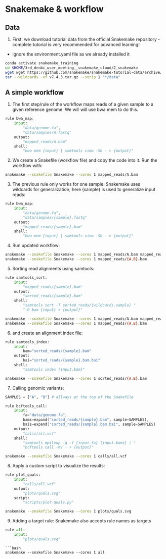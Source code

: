 # Snakemake & workflow

## Data

1. First, we download tutorial data from the official Snakemake repository - complete tutorial is very recommended for advanced learning!
  - ignore the environment.yaml file as we already installed it

```bash
conda activate snakemake_training
cd $HOME/3rd_denbi_user_meeting__snakemake_cloud/2_snakemake
wget wget https://github.com/snakemake/snakemake-tutorial-data/archive/refs/tags/v7.4.3.tar.gz
tar --wildcards -xf v7.4.3.tar.gz --strip 1 "*/data"
```

##  A simple workflow 

1. The first step/rule of the workflow maps reads of a given sample to a given reference genome. We will will use bwa mem to do this.

```python
rule bwa_map:
    input:
        "data/genome.fa",
        "data/samples/A.fastq"
    output:
        "mapped_reads/A.bam"
    shell:
        "bwa mem {input} | samtools view -Sb - > {output}"
```

2. We create a Snakefile (workflow file) and copy the code into it. Run the workflow with:

```bash
snakemake --snakefile Snakemake --cores 1 mapped_reads/A.bam
```

3. The previous rule only works for one sample. 
   Snakemake uses wildcards for generalization; here {sample} is used to generalize input reads:

```python
rule bwa_map:
    input:
        "data/genome.fa",
        "data/samples/{sample}.fastq"
    output:
        "mapped_reads/{sample}.bam"
    shell:
        "bwa mem {input} | samtools view -Sb - > {output}"
```

4. Run updated workflow:

```bash
snakemake --snakefile Snakemake --cores 1 mapped_reads/A.bam mapped_reads/B.bam
snakemake --snakefile Snakemake --cores 1 mapped_reads/{A,B}.bam
```

5. Sorting read alignments using samtools:

```python
rule samtools_sort:
    input:
        "mapped_reads/{sample}.bam"
    output:
        "sorted_reads/{sample}.bam"
    shell:
        "samtools sort -T sorted_reads/{wildcards.sample} "
        "-O bam {input} > {output}"
```

```bash
snakemake --snakefile Snakemake --cores 1 mapped_reads/A.bam mapped_reads/B.bam
snakemake --snakefile Snakemake --cores 1 mapped_reads/{A,B}.bam
```

6. and create an alignment index file:

```python
rule samtools_index:
    input:
        bam="sorted_reads/{sample}.bam"
    output:
        bai="sorted_reads/{sample}.bam.bai"
    shell:
        "samtools index {input.bam}"
```

```bash
snakemake --snakefile Snakemake --cores 1 sorted_reads/{A,B}.bam
```

7. Calling genomic variants:

```python
SAMPLES = ["A", "B"] # allways at the top of the Snakefile

rule bcftools_call:
    input:
        fa="data/genome.fa",
        bams=expand("sorted_reads/{sample}.bam", sample=SAMPLES),
        bais=expand("sorted_reads/{sample}.bam.bai", sample=SAMPLES)
    output:
        "calls/all.vcf"
    shell:
        "samtools mpileup -g -f {input.fa} {input.bams} | "
        "bcftools call -mv - > {output}"
```

```bash
snakemake --snakefile Snakemake --cores 1 calls/all.vcf
```



8. Apply a custom script to visualize the results:

```python
rule plot_quals:
    input:
        "calls/all.vcf"
    output:
        "plots/quals.svg"
    script:
        "scripts/plot-quals.py"
```
```bash
snakemake --snakefile Snakemake --cores 1 plots/quals.svg
```


9. Adding a target rule: Snakemake also accepts rule names as targets 

```python
rule all:
    input:
        "plots/quals.svg"
```
```
```bash
snakemake --snakefile Snakemake --cores 1 all
```
```
